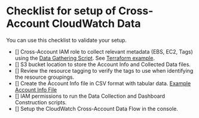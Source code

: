 # Checklist for setup of Cross-Account CloudWatch Data

You can use this checklist to validate your setup.

- [] Cross-Account IAM role to collect relevant metadata (EBS, EC2, Tags) using the [Data Gathering Script](./ebs-cw-dashboards-xacct-1-gather-data.py). See [Terraform example](./cross-account-setup-data-gather-terraform/).
- [] S3 bucket location to store the Account Info and Collected Data files.
- [] Review the resource tagging to verify the tags to use when identifying the resource groupings.
- [] Create the Account Info file in CSV format with tabular data. [Example Account Info File](./account-info.csv)
- [] IAM permissions to run the Data Collection and Dashboard Construction scripts.
- [] Setup the CloudWatch Cross-Account Data Flow in the console.
